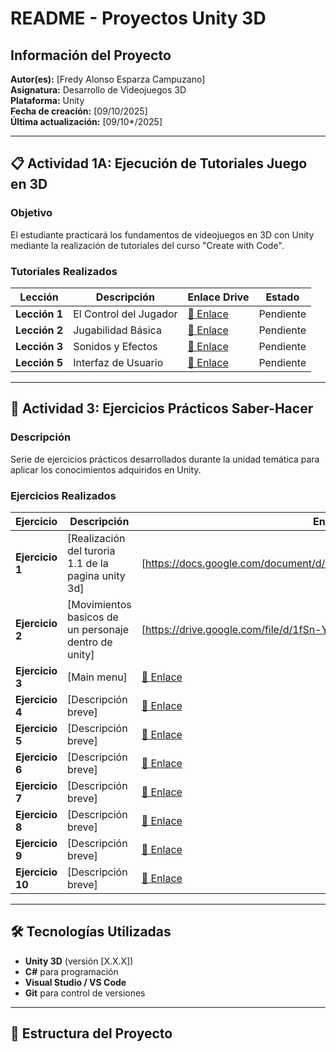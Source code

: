 # README - Proyectos Unity 3D

## Información del Proyecto

**Autor(es):** [Fredy Alonso Esparza Campuzano]  
**Asignatura:** Desarrollo de Videojuegos 3D  
**Plataforma:** Unity  
**Fecha de creación:** [09/10/2025]  
**Última actualización:** [09/10*/2025]

---

## 📋 Actividad 1A: Ejecución de Tutoriales Juego en 3D

### Objetivo
El estudiante practicará los fundamentos de videojuegos en 3D con Unity mediante la realización de tutoriales del curso "Create with Code".

### Tutoriales Realizados

| Lección | Descripción | Enlace Drive | Estado |
|---------|-------------|--------------|--------|
| **Lección 1** | El Control del Jugador | [🔗 Enlace]() | Pendiente |
| **Lección 2** | Jugabilidad Básica | [🔗 Enlace]() | Pendiente |
| **Lección 3** | Sonidos y Efectos | [🔗 Enlace]() | Pendiente |
| **Lección 5** | Interfaz de Usuario | [🔗 Enlace]() | Pendiente |

---

## 🎯 Actividad 3: Ejercicios Prácticos Saber-Hacer

### Descripción
Serie de ejercicios prácticos desarrollados durante la unidad temática para aplicar los conocimientos adquiridos en Unity.

### Ejercicios Realizados

| Ejercicio | Descripción | Enlace Drive | Estado |
|-----------|-------------|--------------|--------|
| **Ejercicio 1** | [Realización del turoria 1.1 de la pagina unity 3d] | [https://docs.google.com/document/d/1VPM4b2fRYJUfv7eKlhIPgZ0_dVkzaPnK/edit] | ✅ Completado |
| **Ejercicio 2** | [Movimientos basicos de un personaje dentro de unity] | [https://drive.google.com/file/d/1fSn-Y1yGrNYvturCqnVzjcx_Thuz8kNy/view] | ✅ Completado |
| **Ejercicio 3** | [Main menu] | [🔗 Enlace]() | ✅ Completado |
| **Ejercicio 4** | [Descripción breve] | [🔗 Enlace]() |  Pendiente |
| **Ejercicio 5** | [Descripción breve] | [🔗 Enlace]() |  Pendiente |
| **Ejercicio 6** | [Descripción breve] | [🔗 Enlace]() |  Pendiente |
| **Ejercicio 7** | [Descripción breve] | [🔗 Enlace]() |  Pendiente |
| **Ejercicio 8** | [Descripción breve] | [🔗 Enlace]() |  Pendiente |
| **Ejercicio 9** | [Descripción breve] | [🔗 Enlace]() |  Pendiente |
| **Ejercicio 10** | [Descripción breve] | [🔗 Enlace]() |  Pendiente |

---

## 🛠️ Tecnologías Utilizadas

- **Unity 3D** (versión [X.X.X])
- **C#** para programación
- **Visual Studio / VS Code**
- **Git** para control de versiones

---

## 📁 Estructura del Proyecto
